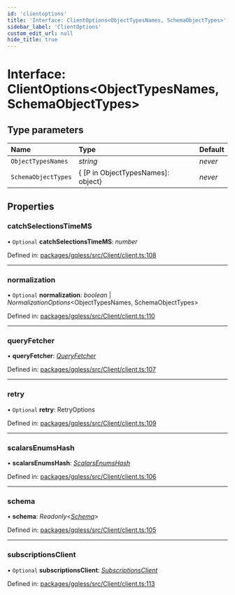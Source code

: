 ```yaml
---
id: 'clientoptions'
title: 'Interface: ClientOptions<ObjectTypesNames, SchemaObjectTypes>'
sidebar_label: 'ClientOptions'
custom_edit_url: null
hide_title: true
---
```


# Interface: ClientOptions<ObjectTypesNames, SchemaObjectTypes\>

## Type parameters

| Name                | Type                               | Default |
| :------------------ | :--------------------------------- | :------ |
| `ObjectTypesNames`  | _string_                           | _never_ |
| `SchemaObjectTypes` | { [P in ObjectTypesNames]: object} | _never_ |

## Properties

### catchSelectionsTimeMS

• `Optional` **catchSelectionsTimeMS**: _number_

Defined in: [packages/gqless/src/Client/client.ts:108](https://github.com/gqless/gqless/blob/master/packages/gqless/src/Client/client.ts#L108)

---

### normalization

• `Optional` **normalization**: _boolean_ \| _NormalizationOptions_<ObjectTypesNames, SchemaObjectTypes\>

Defined in: [packages/gqless/src/Client/client.ts:110](https://github.com/gqless/gqless/blob/master/packages/gqless/src/Client/client.ts#L110)

---

### queryFetcher

• **queryFetcher**: [_QueryFetcher_](../modules.md#queryfetcher)

Defined in: [packages/gqless/src/Client/client.ts:107](https://github.com/gqless/gqless/blob/master/packages/gqless/src/Client/client.ts#L107)

---

### retry

• `Optional` **retry**: RetryOptions

Defined in: [packages/gqless/src/Client/client.ts:109](https://github.com/gqless/gqless/blob/master/packages/gqless/src/Client/client.ts#L109)

---

### scalarsEnumsHash

• **scalarsEnumsHash**: [_ScalarsEnumsHash_](../modules.md#scalarsenumshash)

Defined in: [packages/gqless/src/Client/client.ts:106](https://github.com/gqless/gqless/blob/master/packages/gqless/src/Client/client.ts#L106)

---

### schema

• **schema**: _Readonly_<[_Schema_](schema.md)\>

Defined in: [packages/gqless/src/Client/client.ts:105](https://github.com/gqless/gqless/blob/master/packages/gqless/src/Client/client.ts#L105)

---

### subscriptionsClient

• `Optional` **subscriptionsClient**: [_SubscriptionsClient_](subscriptionsclient.md)

Defined in: [packages/gqless/src/Client/client.ts:113](https://github.com/gqless/gqless/blob/master/packages/gqless/src/Client/client.ts#L113)
